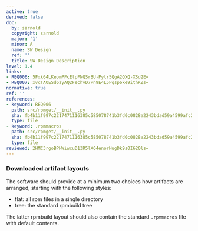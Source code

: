 ```yaml
---
active: true
derived: false
doc:
  by: sarnold
  copyright: sarnold
  major: '1'
  minor: A
  name: SW Design
  ref: ''
  title: SW Design Description
level: 1.4
links:
- REQ006: 5Fxk64LKeomPFcEtpFNQSrBU-Pytr5QgA2QXQ-XSd2E=
- REQ007: xvcTAOESd6zyAQ2FechvD7Pn9E4L5Pqsp6ke9ithKZs=
normative: true
ref: ''
references:
- keyword: REQ006
  path: src/rpmget/__init__.py
  sha: fb4b11f997c2217471116385c585078741b3fd0c0828a2243bdad59a4599afc2
  type: file
- keyword: .rpmmacros
  path: src/rpmget/__init__.py
  sha: fb4b11f997c2217471116385c585078741b3fd0c0828a2243bdad59a4599afc2
  type: file
reviewed: 2HMC3rgoBPHWiwcuD13R5lX64enorHugDk9s0I620ls=
---
```


### Downloaded artifact layouts

The software should provide at a minimum two choices how artifacts are
arranged, starting with the following styles:

* flat: all rpm files in a single directory
* tree: the standard rpmbuild tree

The latter rpmbuild layout should also contain the standard `.rpmmacros`
file with default contents.